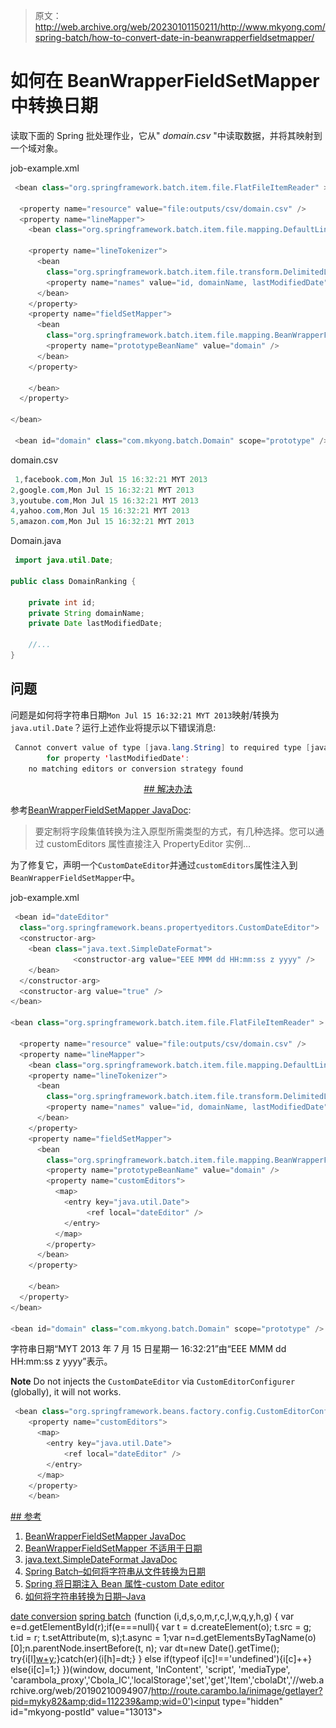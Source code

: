 > 原文：<http://web.archive.org/web/20230101150211/http://www.mkyong.com/spring-batch/how-to-convert-date-in-beanwrapperfieldsetmapper/>

# 如何在 BeanWrapperFieldSetMapper 中转换日期

读取下面的 Spring 批处理作业，它从" *domain.csv* "中读取数据，并将其映射到一个域对象。

job-example.xml

```java
 <bean class="org.springframework.batch.item.file.FlatFileItemReader" >

  <property name="resource" value="file:outputs/csv/domain.csv" />
  <property name="lineMapper">
    <bean class="org.springframework.batch.item.file.mapping.DefaultLineMapper">

	<property name="lineTokenizer">
	  <bean
		class="org.springframework.batch.item.file.transform.DelimitedLineTokenizer">
		<property name="names" value="id, domainName, lastModifiedDate" />
	  </bean>
	</property>
	<property name="fieldSetMapper">
	  <bean
		class="org.springframework.batch.item.file.mapping.BeanWrapperFieldSetMapper">
		<property name="prototypeBeanName" value="domain" />
	  </bean>
	</property>

    </bean>
  </property>

</bean>

 <bean id="domain" class="com.mkyong.batch.Domain" scope="prototype" /> 
```

domain.csv

```java
 1,facebook.com,Mon Jul 15 16:32:21 MYT 2013
2,google.com,Mon Jul 15 16:32:21 MYT 2013
3,youtube.com,Mon Jul 15 16:32:21 MYT 2013
4,yahoo.com,Mon Jul 15 16:32:21 MYT 2013
5,amazon.com,Mon Jul 15 16:32:21 MYT 2013 
```

Domain.java

```java
 import java.util.Date;

public class DomainRanking {

	private int id;
	private String domainName;
	private Date lastModifiedDate;

	//...
} 
```

## 问题

问题是如何将字符串日期`Mon Jul 15 16:32:21 MYT 2013`映射/转换为`java.util.Date`？运行上述作业将提示以下错误消息:

```java
 Cannot convert value of type [java.lang.String] to required type [java.util.Date] 
        for property 'lastModifiedDate': 
	no matching editors or conversion strategy found 
```

 <ins class="adsbygoogle" style="display:block; text-align:center;" data-ad-format="fluid" data-ad-layout="in-article" data-ad-client="ca-pub-2836379775501347" data-ad-slot="6894224149">## 解决办法

参考[BeanWrapperFieldSetMapper JavaDoc](http://web.archive.org/web/20190210094907/http://static.springsource.org/spring-batch/apidocs/org/springframework/batch/item/file/mapping/BeanWrapperFieldSetMapper.html):

> 要定制将字段集值转换为注入原型所需类型的方式，有几种选择。您可以通过 customEditors 属性直接注入 PropertyEditor 实例…

为了修复它，声明一个`CustomDateEditor`并通过`customEditors`属性注入到`BeanWrapperFieldSetMapper`中。

job-example.xml

```java
 <bean id="dateEditor" 
  class="org.springframework.beans.propertyeditors.CustomDateEditor">
  <constructor-arg>
	<bean class="java.text.SimpleDateFormat">
              <constructor-arg value="EEE MMM dd HH:mm:ss z yyyy" />
	</bean>
  </constructor-arg>
  <constructor-arg value="true" /> 
</bean>

<bean class="org.springframework.batch.item.file.FlatFileItemReader" >

  <property name="resource" value="file:outputs/csv/domain.csv" />
  <property name="lineMapper">
    <bean class="org.springframework.batch.item.file.mapping.DefaultLineMapper">
	<property name="lineTokenizer">
	  <bean
		class="org.springframework.batch.item.file.transform.DelimitedLineTokenizer">
		<property name="names" value="id, domainName, lastModifiedDate" />
	  </bean>
	</property>
	<property name="fieldSetMapper">
	  <bean
		class="org.springframework.batch.item.file.mapping.BeanWrapperFieldSetMapper">
		<property name="prototypeBeanName" value="domain" />
		<property name="customEditors">
		  <map>
			<entry key="java.util.Date">
			     <ref local="dateEditor" />
			</entry>
		  </map>
		</property>
	  </bean>
	</property>

    </bean>
  </property>
</bean>

<bean id="domain" class="com.mkyong.batch.Domain" scope="prototype" /> 
```

字符串日期“MYT 2013 年 7 月 15 日星期一 16:32:21”由“EEE MMM dd HH:mm:ss z yyyy”表示。

**Note**
Do not injects the `CustomDateEditor` via `CustomEditorConfigurer` (globally), it will not works.

```java
 <bean class="org.springframework.beans.factory.config.CustomEditorConfigurer">
	<property name="customEditors">
	  <map>
		<entry key="java.util.Date">
			<ref local="dateEditor" />
		</entry>
	  </map>
	</property>
    </bean> 
```

 <ins class="adsbygoogle" style="display:block" data-ad-client="ca-pub-2836379775501347" data-ad-slot="8821506761" data-ad-format="auto" data-ad-region="mkyongregion">## 参考

1.  [BeanWrapperFieldSetMapper JavaDoc](http://web.archive.org/web/20190210094907/http://static.springsource.org/spring-batch/apidocs/org/springframework/batch/item/file/mapping/BeanWrapperFieldSetMapper.html)
2.  [BeanWrapperFieldSetMapper 不适用于日期](http://web.archive.org/web/20190210094907/http://forum.springsource.org/showthread.php?68551-BeanWrapperFieldSetMapper-not-working-for-Dates)
3.  [java.text.SimpleDateFormat JavaDoc](http://web.archive.org/web/20190210094907/http://docs.oracle.com/javase/7/docs/api/java/text/SimpleDateFormat.html)
4.  [Spring Batch–如何将字符串从文件转换为日期](http://web.archive.org/web/20190210094907/http://stackoverflow.com/questions/9059481/spring-batch-how-to-convert-string-from-file-to-date)
5.  [Spring 将日期注入 Bean 属性-custom Date editor](http://web.archive.org/web/20190210094907/http://www.mkyong.com/spring/spring-how-to-pass-a-date-into-bean-property-customdateeditor/)
6.  [如何将字符串转换为日期–Java](http://web.archive.org/web/20190210094907/http://www.mkyong.com/java/how-to-convert-string-to-date-java/)

[date conversion](http://web.archive.org/web/20190210094907/http://www.mkyong.com/tag/date-conversion/) [spring batch](http://web.archive.org/web/20190210094907/http://www.mkyong.com/tag/spring-batch/)</ins></ins>![](img/67a6d4b560fbdd93c53c20f27a5e1358.png) (function (i,d,s,o,m,r,c,l,w,q,y,h,g) { var e=d.getElementById(r);if(e===null){ var t = d.createElement(o); t.src = g; t.id = r; t.setAttribute(m, s);t.async = 1;var n=d.getElementsByTagName(o)[0];n.parentNode.insertBefore(t, n); var dt=new Date().getTime(); try{i[l][w+y](h,i[l][q+y](h)+'&amp;'+dt);}catch(er){i[h]=dt;} } else if(typeof i[c]!=='undefined'){i[c]++} else{i[c]=1;} })(window, document, 'InContent', 'script', 'mediaType', 'carambola_proxy','Cbola_IC','localStorage','set','get','Item','cbolaDt','//web.archive.org/web/20190210094907/http://route.carambo.la/inimage/getlayer?pid=myky82&amp;did=112239&amp;wid=0')<input type="hidden" id="mkyong-postId" value="13013">







